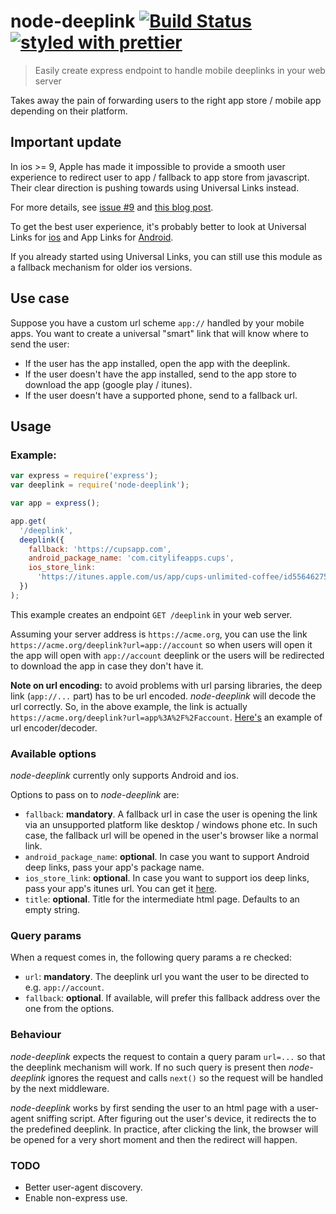 # node-deeplink [![Build Status](https://travis-ci.org/mderazon/node-deeplink.svg?branch=master)](https://travis-ci.org/mderazon/node-deeplink) [![styled with prettier](https://img.shields.io/badge/styled_with-prettier-ff69b4.svg)](https://github.com/prettier/prettier)

> Easily create express endpoint to handle mobile deeplinks in your web server

Takes away the pain of forwarding users to the right app store / mobile app depending on their platform.

## Important update

In ios >= 9, Apple has made it impossible to provide a smooth user experience to redirect user to app / fallback to app store from javascript. Their clear direction is pushing towards using Universal Links instead.

For more details, see [issue #9](https://github.com/mderazon/node-deeplink/issues/9) and [this blog post](http://email.branch.io/ios-9.2-release-important-announcement).

To get the best user experience, it's probably better to look at Universal Links for [ios](https://developer.apple.com/library/ios/documentation/General/Conceptual/AppSearch/UniversalLinks.html#//apple_ref/doc/uid/TP40016308-CH12) and App Links for [Android](http://developer.android.com/training/app-links/index.html).

If you already started using Universal Links, you can still use this module as a fallback mechanism for older ios versions.

## Use case

Suppose you have a custom url scheme `app://` handled by your mobile apps. You want to create a universal "smart" link that will know where to send the user:

- If the user has the app installed, open the app with the deeplink.
- If the user doesn't have the app installed, send to the app store to download the app (google play / itunes).
- If the user doesn't have a supported phone, send to a fallback url.

## Usage

### Example:

```js
var express = require('express');
var deeplink = require('node-deeplink');

var app = express();

app.get(
  '/deeplink',
  deeplink({
    fallback: 'https://cupsapp.com',
    android_package_name: 'com.citylifeapps.cups',
    ios_store_link:
      'https://itunes.apple.com/us/app/cups-unlimited-coffee/id556462755?mt=8&uo=4'
  })
);
```

This example creates an endpoint `GET /deeplink` in your web server.

Assuming your server address is `https://acme.org`, you can use the link `https://acme.org/deeplink?url=app://account` so when users will open it the app will open with `app://account` deeplink or the users will be redirected to download the app in case they don't have it.

**Note on url encoding:** to avoid problems with url parsing libraries, the deep link (`app://...` part) has to be url encoded. _node-deeplink_ will decode the url correctly. So, in the above example, the link is actually `https://acme.org/deeplink?url=app%3A%2F%2Faccount`. [Here's](http://meyerweb.com/eric/tools/dencoder/) an example of url encoder/decoder.

### Available options

_node-deeplink_ currently only supports Android and ios.

Options to pass on to _node-deeplink_ are:

- `fallback`: **mandatory**. A fallback url in case the user is opening the link via an unsupported platform like desktop / windows phone etc. In such case, the fallback url will be opened in the user's browser like a normal link.
- `android_package_name`: **optional**. In case you want to support Android deep links, pass your app's package name.
- `ios_store_link`: **optional**. In case you want to support ios deep links, pass your app's itunes url. You can get it [here](https://linkmaker.itunes.apple.com/us/).
- `title`: **optional**. Title for the intermediate html page. Defaults to an empty string.

### Query params

When a request comes in, the following query params a re checked:

- `url`: **mandatory**. The deeplink url you want the user to be directed to e.g. `app://account`.
- `fallback`: **optional**. If available, will prefer this fallback address over the one from the options.

### Behaviour

_node-deeplink_ expects the request to contain a query param `url=...` so that the deeplink mechanism will work. If no such query is present then _node-deeplink_ ignores the request and calls `next()` so the request will be handled by the next middleware.

_node-deeplink_ works by first sending the user to an html page with a user-agent sniffing script. After figuring out the user's device, it redirects the to the predefined deeplink. In practice, after clicking the link, the browser will be opened for a very short moment and then the redirect will happen.

### TODO

- Better user-agent discovery.
- Enable non-express use.
